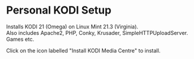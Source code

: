# Personal KODI Setup
Installs KODI 21 (Omega) on Linux Mint 21.3 (Virginia).<br>
Also includes Apache2, PHP, Conky, Krusader, SimpleHTTPUploadServer. Games etc.

Click on the icon labelled "Install KODI Media Centre" to install.
